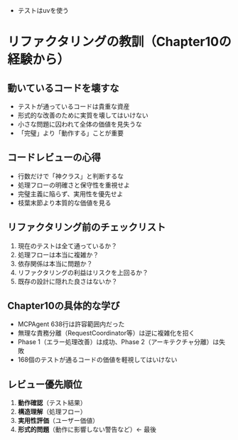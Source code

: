 - テストはuvを使う

# リファクタリングの教訓（Chapter10の経験から）

## 動いているコードを壊すな
- テストが通っているコードは貴重な資産
- 形式的な改善のために実質を壊してはいけない
- 小さな問題に囚われて全体の価値を見失うな
- 「完璧」より「動作する」ことが重要

## コードレビューの心得
- 行数だけで「神クラス」と判断するな
- 処理フローの明確さと保守性を重視せよ
- 完璧主義に陥らず、実用性を優先せよ
- 枝葉末節より本質的な価値を見る

## リファクタリング前のチェックリスト
1. 現在のテストは全て通っているか？
2. 処理フローは本当に複雑か？
3. 依存関係は本当に問題か？
4. リファクタリングの利益はリスクを上回るか？
5. 既存の設計に隠れた良さはないか？

## Chapter10の具体的な学び
- MCPAgent 638行は許容範囲内だった
- 無理な責務分離（RequestCoordinator等）は逆に複雑化を招く  
- Phase 1（エラー処理改善）は成功、Phase 2（アーキテクチャ分離）は失敗
- 168個のテストが通るコードの価値を軽視してはいけない

## レビュー優先順位
1. **動作確認**（テスト結果）
2. **構造理解**（処理フロー） 
3. **実用性評価**（ユーザー価値）
4. **形式的問題**（動作に影響しない警告など）← 最後